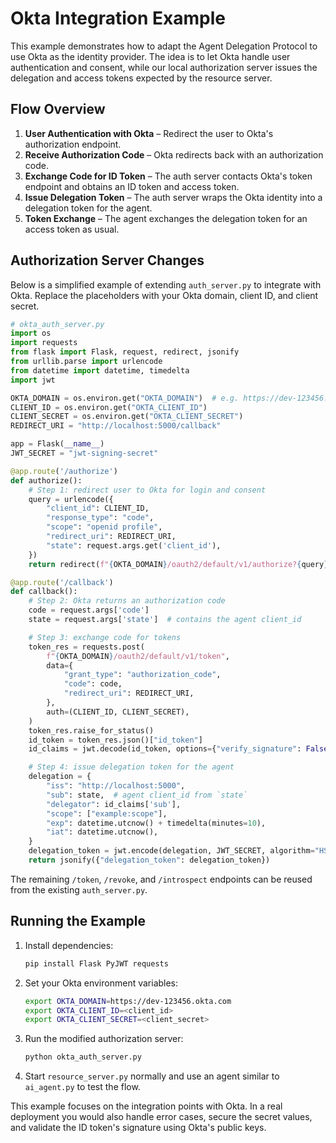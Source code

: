 # Okta Integration Example

This example demonstrates how to adapt the Agent Delegation Protocol to use Okta as the identity provider. The idea is to let Okta handle user authentication and consent, while our local authorization server issues the delegation and access tokens expected by the resource server.

## Flow Overview
1. **User Authentication with Okta** – Redirect the user to Okta's authorization endpoint.
2. **Receive Authorization Code** – Okta redirects back with an authorization code.
3. **Exchange Code for ID Token** – The auth server contacts Okta's token endpoint and obtains an ID token and access token.
4. **Issue Delegation Token** – The auth server wraps the Okta identity into a delegation token for the agent.
5. **Token Exchange** – The agent exchanges the delegation token for an access token as usual.

## Authorization Server Changes
Below is a simplified example of extending `auth_server.py` to integrate with Okta. Replace the placeholders with your Okta domain, client ID, and client secret.

```python
# okta_auth_server.py
import os
import requests
from flask import Flask, request, redirect, jsonify
from urllib.parse import urlencode
from datetime import datetime, timedelta
import jwt

OKTA_DOMAIN = os.environ.get("OKTA_DOMAIN")  # e.g. https://dev-123456.okta.com
CLIENT_ID = os.environ.get("OKTA_CLIENT_ID")
CLIENT_SECRET = os.environ.get("OKTA_CLIENT_SECRET")
REDIRECT_URI = "http://localhost:5000/callback"

app = Flask(__name__)
JWT_SECRET = "jwt-signing-secret"
```

```python
@app.route('/authorize')
def authorize():
    # Step 1: redirect user to Okta for login and consent
    query = urlencode({
        "client_id": CLIENT_ID,
        "response_type": "code",
        "scope": "openid profile",
        "redirect_uri": REDIRECT_URI,
        "state": request.args.get('client_id'),
    })
    return redirect(f"{OKTA_DOMAIN}/oauth2/default/v1/authorize?{query}")
```

```python
@app.route('/callback')
def callback():
    # Step 2: Okta returns an authorization code
    code = request.args['code']
    state = request.args['state']  # contains the agent client_id

    # Step 3: exchange code for tokens
    token_res = requests.post(
        f"{OKTA_DOMAIN}/oauth2/default/v1/token",
        data={
            "grant_type": "authorization_code",
            "code": code,
            "redirect_uri": REDIRECT_URI,
        },
        auth=(CLIENT_ID, CLIENT_SECRET),
    )
    token_res.raise_for_status()
    id_token = token_res.json()["id_token"]
    id_claims = jwt.decode(id_token, options={"verify_signature": False})

    # Step 4: issue delegation token for the agent
    delegation = {
        "iss": "http://localhost:5000",
        "sub": state,  # agent client_id from `state`
        "delegator": id_claims['sub'],
        "scope": ["example:scope"],
        "exp": datetime.utcnow() + timedelta(minutes=10),
        "iat": datetime.utcnow(),
    }
    delegation_token = jwt.encode(delegation, JWT_SECRET, algorithm="HS256")
    return jsonify({"delegation_token": delegation_token})
```

The remaining `/token`, `/revoke`, and `/introspect` endpoints can be reused from the existing `auth_server.py`.

## Running the Example
1. Install dependencies:
   ```bash
   pip install Flask PyJWT requests
   ```
2. Set your Okta environment variables:
   ```bash
   export OKTA_DOMAIN=https://dev-123456.okta.com
   export OKTA_CLIENT_ID=<client_id>
   export OKTA_CLIENT_SECRET=<client_secret>
   ```
3. Run the modified authorization server:
   ```bash
   python okta_auth_server.py
   ```
4. Start `resource_server.py` normally and use an agent similar to `ai_agent.py` to test the flow.

This example focuses on the integration points with Okta. In a real deployment you would also handle error cases, secure the secret values, and validate the ID token's signature using Okta's public keys.

